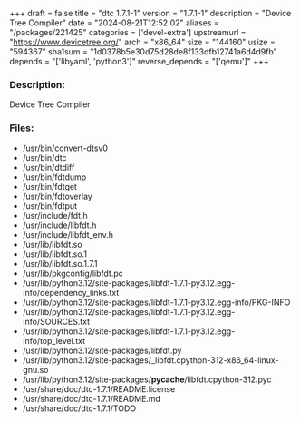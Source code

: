 +++
draft = false
title = "dtc 1.7.1-1"
version = "1.7.1-1"
description = "Device Tree Compiler"
date = "2024-08-21T12:52:02"
aliases = "/packages/221425"
categories = ['devel-extra']
upstreamurl = "https://www.devicetree.org/"
arch = "x86_64"
size = "144160"
usize = "594367"
sha1sum = "1d0378b5e30d75d28de8f133dfb12741a6d4d9fb"
depends = "['libyaml', 'python3']"
reverse_depends = "['qemu']"
+++
### Description: 
Device Tree Compiler

### Files: 
* /usr/bin/convert-dtsv0
* /usr/bin/dtc
* /usr/bin/dtdiff
* /usr/bin/fdtdump
* /usr/bin/fdtget
* /usr/bin/fdtoverlay
* /usr/bin/fdtput
* /usr/include/fdt.h
* /usr/include/libfdt.h
* /usr/include/libfdt_env.h
* /usr/lib/libfdt.so
* /usr/lib/libfdt.so.1
* /usr/lib/libfdt.so.1.7.1
* /usr/lib/pkgconfig/libfdt.pc
* /usr/lib/python3.12/site-packages/libfdt-1.7.1-py3.12.egg-info/dependency_links.txt
* /usr/lib/python3.12/site-packages/libfdt-1.7.1-py3.12.egg-info/PKG-INFO
* /usr/lib/python3.12/site-packages/libfdt-1.7.1-py3.12.egg-info/SOURCES.txt
* /usr/lib/python3.12/site-packages/libfdt-1.7.1-py3.12.egg-info/top_level.txt
* /usr/lib/python3.12/site-packages/libfdt.py
* /usr/lib/python3.12/site-packages/_libfdt.cpython-312-x86_64-linux-gnu.so
* /usr/lib/python3.12/site-packages/__pycache__/libfdt.cpython-312.pyc
* /usr/share/doc/dtc-1.7.1/README.license
* /usr/share/doc/dtc-1.7.1/README.md
* /usr/share/doc/dtc-1.7.1/TODO
